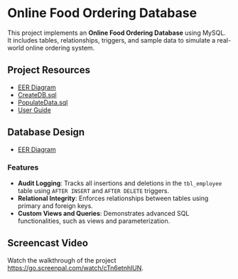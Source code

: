 # Online Food Ordering Database

This project implements an **Online Food Ordering Database** using MySQL. It includes tables, relationships, triggers, and sample data to simulate a real-world online ordering system.

## Project Resources
- [EER Diagram](https://github.com/DarrellDouglas/Online-Food-Ordering-Database/blob/main/FinalProject-Online%20Food%20Ordering/Screen%20Shot%202025-02-09%20at%2022.24.31%20PM.png)
- [CreateDB.sql](https://github.com/DarrellDouglas/Online-Food-Ordering-Database/blob/main/FinalProject-Online%20Food%20Ordering/CreateDB.sql)
- [PopulateData.sql](https://github.com/DarrellDouglas/Online-Food-Ordering-Database/blob/main/FinalProject-Online%20Food%20Ordering/PopulateData.sql)
- [User Guide](https://github.com/DarrellDouglas/Online-Food-Ordering-Database/blob/main/FinalProject-Online%20Food%20Ordering/User%20Guide.docx)

## Database Design
- [EER Diagram](https://github.com/DarrellDouglas/Online-Food-Ordering-Database/blob/main/FinalProject-Online%20Food%20Ordering/Screen%20Shot%202025-02-09%20at%2022.24.31%20PM.png)

### Features
- **Audit Logging**: Tracks all insertions and deletions in the `tbl_employee` table using `AFTER INSERT` and `AFTER DELETE` triggers.
- **Relational Integrity**: Enforces relationships between tables using primary and foreign keys.
- **Custom Views and Queries**: Demonstrates advanced SQL functionalities, such as views and parameterization.

## Screencast Video
Watch the walkthrough of the project https://go.screenpal.com/watch/cTn6etnhlUN.
